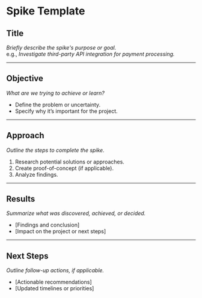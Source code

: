 # Spike Template

## Title
*Briefly describe the spike's purpose or goal.*  
e.g., *Investigate third-party API integration for payment processing.*

---

## Objective
*What are we trying to achieve or learn?*  
- Define the problem or uncertainty.  
- Specify why it’s important for the project.  

---

## Approach
*Outline the steps to complete the spike.*  
1. Research potential solutions or approaches.  
2. Create proof-of-concept (if applicable).  
3. Analyze findings.  

---

## Results
*Summarize what was discovered, achieved, or decided.*  
- [Findings and conclusion]  
- [Impact on the project or next steps]  

---

## Next Steps
*Outline follow-up actions, if applicable.*  
- [Actionable recommendations]  
- [Updated timelines or priorities]  
